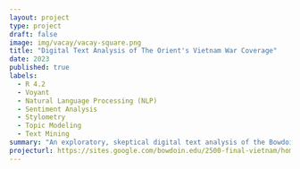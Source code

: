 ```yaml
---
layout: project
type: project
draft: false
image: img/vacay/vacay-square.png
title: "Digital Text Analysis of The Orient's Vietnam War Coverage"
date: 2023
published: true
labels:
  - R 4.2
  - Voyant
  - Natural Language Processing (NLP)
  - Sentiment Analysis
  - Stylometry
  - Topic Modeling
  - Text Mining
summary: "An exploratory, skeptical digital text analysis of the Bowdoin Orient coverage of the Vietnam War between 1961-75"
projecturl: https://sites.google.com/bowdoin.edu/2500-final-vietnam/home
---
```

